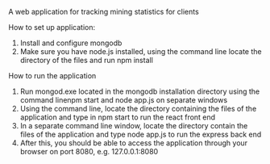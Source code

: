 A web application for tracking mining statistics for clients

How to set up application:
1. Install and configure mongodb
2. Make sure you have node.js installed, using the command line locate the directory of the files and run npm install

How to run the application
1. Run mongod.exe located in the mongodb installation directory using the command linenpm start and node app.js on separate windows
2. Using the command line, locate the directory containing the files of the application and type in npm start to run the react front end
3. In a separate command line window, locate the directory contain the files of the application and type node app.js to run the express back end 
4. After this, you should be able to access the application through your browser on port 8080, e.g. 127.0.0.1:8080
